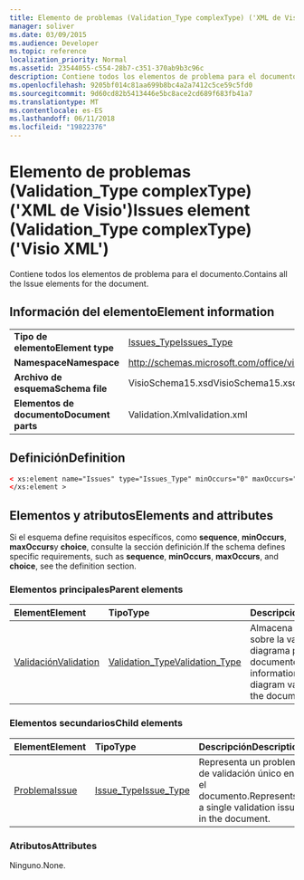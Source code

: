 ```yaml
---
title: Elemento de problemas (Validation_Type complexType) ('XML de Visio')
manager: soliver
ms.date: 03/09/2015
ms.audience: Developer
ms.topic: reference
localization_priority: Normal
ms.assetid: 23544055-c554-28b7-c351-370ab9b3c96c
description: Contiene todos los elementos de problema para el documento.
ms.openlocfilehash: 9205bf014c81aa699b8bc4a2a7412c5ce59c5fd0
ms.sourcegitcommit: 9d60cd82b5413446e5bc8ace2cd689f683fb41a7
ms.translationtype: MT
ms.contentlocale: es-ES
ms.lasthandoff: 06/11/2018
ms.locfileid: "19822376"
---
```

# <a name="issues-element-validationtype-complextype-visio-xml"></a><span data-ttu-id="a542b-103">Elemento de problemas (Validation_Type complexType) ('XML de Visio')</span><span class="sxs-lookup"><span data-stu-id="a542b-103">Issues element (Validation_Type complexType) ('Visio XML')</span></span>

<span data-ttu-id="a542b-104">Contiene todos los elementos de problema para el documento.</span><span class="sxs-lookup"><span data-stu-id="a542b-104">Contains all the Issue elements for the document.</span></span>
  
## <a name="element-information"></a><span data-ttu-id="a542b-105">Información del elemento</span><span class="sxs-lookup"><span data-stu-id="a542b-105">Element information</span></span>

|||
|:-----|:-----|
|<span data-ttu-id="a542b-106">**Tipo de elemento**</span><span class="sxs-lookup"><span data-stu-id="a542b-106">**Element type**</span></span> <br/> |[<span data-ttu-id="a542b-107">Issues_Type</span><span class="sxs-lookup"><span data-stu-id="a542b-107">Issues_Type</span></span>](issues_type-complextypevisio-xml.md) <br/> |
|<span data-ttu-id="a542b-108">**Namespace**</span><span class="sxs-lookup"><span data-stu-id="a542b-108">**Namespace**</span></span> <br/> |http://schemas.microsoft.com/office/visio/2012/main  <br/> |
|<span data-ttu-id="a542b-109">**Archivo de esquema**</span><span class="sxs-lookup"><span data-stu-id="a542b-109">**Schema file**</span></span> <br/> |<span data-ttu-id="a542b-110">VisioSchema15.xsd</span><span class="sxs-lookup"><span data-stu-id="a542b-110">VisioSchema15.xsd</span></span>  <br/> |
|<span data-ttu-id="a542b-111">**Elementos de documento**</span><span class="sxs-lookup"><span data-stu-id="a542b-111">**Document parts**</span></span> <br/> |<span data-ttu-id="a542b-112">Validation.Xml</span><span class="sxs-lookup"><span data-stu-id="a542b-112">validation.xml</span></span>  <br/> |
   
## <a name="definition"></a><span data-ttu-id="a542b-113">Definición</span><span class="sxs-lookup"><span data-stu-id="a542b-113">Definition</span></span>

```XML
< xs:element name="Issues" type="Issues_Type" minOccurs="0" maxOccurs="1" >
</xs:element >
```

## <a name="elements-and-attributes"></a><span data-ttu-id="a542b-114">Elementos y atributos</span><span class="sxs-lookup"><span data-stu-id="a542b-114">Elements and attributes</span></span>

<span data-ttu-id="a542b-115">Si el esquema define requisitos específicos, como **sequence**, **minOccurs**, **maxOccurs**y **choice**, consulte la sección definición.</span><span class="sxs-lookup"><span data-stu-id="a542b-115">If the schema defines specific requirements, such as **sequence**, **minOccurs**, **maxOccurs**, and **choice**, see the definition section.</span></span> 
  
### <a name="parent-elements"></a><span data-ttu-id="a542b-116">Elementos principales</span><span class="sxs-lookup"><span data-stu-id="a542b-116">Parent elements</span></span>

|<span data-ttu-id="a542b-117">**Element**</span><span class="sxs-lookup"><span data-stu-id="a542b-117">**Element**</span></span>|<span data-ttu-id="a542b-118">**Tipo**</span><span class="sxs-lookup"><span data-stu-id="a542b-118">**Type**</span></span>|<span data-ttu-id="a542b-119">**Descripción**</span><span class="sxs-lookup"><span data-stu-id="a542b-119">**Description**</span></span>|
|:-----|:-----|:-----|
|[<span data-ttu-id="a542b-120">Validación</span><span class="sxs-lookup"><span data-stu-id="a542b-120">Validation</span></span>](validation-elementvisio-xml.md) <br/> |[<span data-ttu-id="a542b-121">Validation_Type</span><span class="sxs-lookup"><span data-stu-id="a542b-121">Validation_Type</span></span>](validation_type-complextypevisio-xml.md) <br/> |<span data-ttu-id="a542b-122">Almacena información sobre la validación del diagrama para el documento.</span><span class="sxs-lookup"><span data-stu-id="a542b-122">Stores information about diagram validation for the document.</span></span>  <br/> |
   
### <a name="child-elements"></a><span data-ttu-id="a542b-123">Elementos secundarios</span><span class="sxs-lookup"><span data-stu-id="a542b-123">Child elements</span></span>

|<span data-ttu-id="a542b-124">**Element**</span><span class="sxs-lookup"><span data-stu-id="a542b-124">**Element**</span></span>|<span data-ttu-id="a542b-125">**Tipo**</span><span class="sxs-lookup"><span data-stu-id="a542b-125">**Type**</span></span>|<span data-ttu-id="a542b-126">**Descripción**</span><span class="sxs-lookup"><span data-stu-id="a542b-126">**Description**</span></span>|
|:-----|:-----|:-----|
|[<span data-ttu-id="a542b-127">Problema</span><span class="sxs-lookup"><span data-stu-id="a542b-127">Issue</span></span>](issue-element-issues_type-complextypevisio-xml.md) <br/> |[<span data-ttu-id="a542b-128">Issue_Type</span><span class="sxs-lookup"><span data-stu-id="a542b-128">Issue_Type</span></span>](issue_type-complextypevisio-xml.md) <br/> |<span data-ttu-id="a542b-129">Representa un problema de validación único en el documento.</span><span class="sxs-lookup"><span data-stu-id="a542b-129">Represents a single validation issue in the document.</span></span>  <br/> |
   
### <a name="attributes"></a><span data-ttu-id="a542b-130">Atributos</span><span class="sxs-lookup"><span data-stu-id="a542b-130">Attributes</span></span>

<span data-ttu-id="a542b-131">Ninguno.</span><span class="sxs-lookup"><span data-stu-id="a542b-131">None.</span></span>
  

